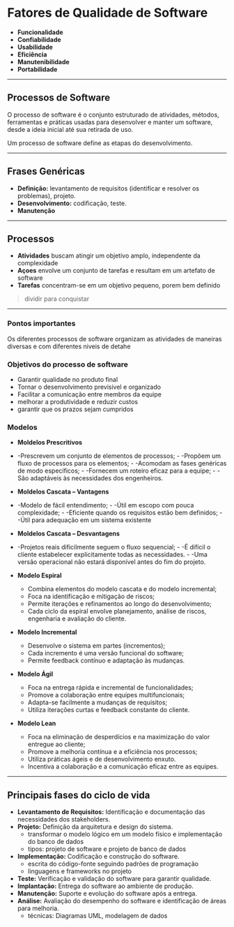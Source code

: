 # Fatores de Qualidade de Software

- **Funcionalidade**
- **Confiabilidade**
- **Usabilidade**
- **Eficiência**
- **Manutenibilidade**
- **Portabilidade**

---

## Processos de Software

O processo de software é o conjunto estruturado de atividades, métodos, ferramentas e práticas usadas para desenvolver e manter um software, desde a ideia inicial até sua retirada de uso.

Um processo de software define as etapas do desenvolvimento.

---

## Frases Genéricas

- **Definição:** levantamento de requisitos (identificar e resolver os problemas), projeto.
- **Desenvolvimento:** codificação, teste.
- **Manutenção**

---

## Processos

- **Atividades** 
buscam atingir um objetivo amplo, independente da complexidade
- **Açoes**
envolve um conjunto de tarefas e resultam em um artefato de software
- **Tarefas** 
concentram-se em um objetivo pequeno, porem bem definido

>dividir para conquistar 

---

### Pontos importantes

Os diferentes processos de software organizam as atividades de maneiras diversas e com diferentes niveis de detahe

### Objetivos do processo de software

- Garantir qualidade no produto final
- Tornar o desenvolvimento previsivel e organizado
- Facilitar a comunicação entre membros da equipe
- melhorar a produtividade e reduzir custos
- garantir que os prazos sejam cumpridos

### Modelos

- ​**Moldelos Prescritivos** 
- -​Prescrevem um conjunto de elementos de processos;
​- -Propõem um fluxo de processos para os elementos;
​- -Acomodam as fases genéricas de modo específicos;
​- -Fornecem um roteiro eficaz para a equipe;
​- -São adaptáveis às necessidades dos engenheiros.

- **Moldelos Cascata – Vantagens**
- ​-Modelo de fácil entendimento;
​- -Útil em escopo com pouca complexidade;
​- -Eficiente quando os requisitos estão bem definidos;
​- -Útil para adequação em um sistema existente

- **Moldelos Cascata – Desvantagens**
- -​Projetos reais dificilmente seguem o fluxo sequencial;
​- -É difícil o cliente estabelecer explicitamente todas as necessidades.
​- -Uma versão operacional não estará disponível antes do fim do projeto.

- **Modelo Espiral**
    - Combina elementos do modelo cascata e do modelo incremental;
    - Foca na identificação e mitigação de riscos;
    - Permite iterações e refinamentos ao longo do desenvolvimento;
    - Cada ciclo da espiral envolve planejamento, análise de riscos, engenharia e avaliação do cliente.

- **Modelo Incremental**
    - Desenvolve o sistema em partes (incrementos);
    - Cada incremento é uma versão funcional do software;
    - Permite feedback contínuo e adaptação às mudanças.

- **Modelo Ágil**
    - Foca na entrega rápida e incremental de funcionalidades;
    - Promove a colaboração entre equipes multifuncionais;
    - Adapta-se facilmente a mudanças de requisitos;
    - Utiliza iterações curtas e feedback constante do cliente.

- **Modelo Lean**
    - Foca na eliminação de desperdícios e na maximização do valor entregue ao cliente;
    - Promove a melhoria contínua e a eficiência nos processos;
    - Utiliza práticas ágeis e de desenvolvimento enxuto.
    - Incentiva a colaboração e a comunicação eficaz entre as equipes.

---

## Principais fases do ciclo de vida

- **Levantamento de Requisitos:** Identificação e documentação das necessidades dos stakeholders.
- **Projeto:** Definição da arquitetura e design do sistema.
    - transformar o modelo lógico em um modelo físico e implementação do banco de dados
    - tipos: projeto de software e projeto de banco de dados
- **Implementação:** Codificação e construção do software.
    - escrita do código-fonte seguindo padrões de programação
    - linguagens e frameworks no projeto
- **Teste:** Verificação e validação do software para garantir qualidade.
- **Implantação:** Entrega do software ao ambiente de produção.
- **Manutenção:** Suporte e evolução do software após a entrega.
- **Análise:** Avaliação do desempenho do software e identificação de áreas para melhoria.
    - técnicas: Diagramas UML, modelagem de dados
   

